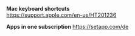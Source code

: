 **Mac keyboard shortcuts**  
https://support.apple.com/en-us/HT201236

**Apps in one subscription**
https://setapp.com/de
